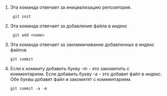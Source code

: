 1. Эта команда отвечает за инициализацию репозитория.
        
        git init

2. Эта команда отвечает за добавление файла в индекс

        git add <name>

3. Эта команда отвечает за закоммичивание добавленных в индекс файлов

       git commit

4. Если к коммиту добавить букву -m - это закомитить с комментарием. Если добавить букву -а - это добавит файл в индекс. Обе буквы добавят файл и закомитят с комментарием.

       git commit -a -m